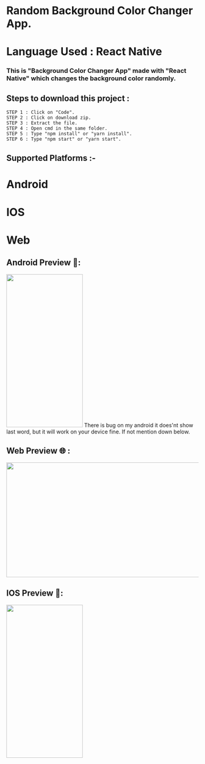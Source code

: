 # Random Background Color Changer App.
# Language Used :  React Native

### This is "Background Color Changer App" made with "React Native" which changes the background color randomly.
## Steps to download this project : 
```
STEP 1 : Click on "Code".
STEP 2 : Click on download zip.
STEP 3 : Extract the file.
STEP 4 : Open cmd in the same folder.
STEP 5 : Type "npm install" or "yarn install".
STEP 6 : Type "npm start" or "yarn start".
```
## Supported Platforms :-

# Android
# IOS
# Web
## Android Preview 📱:
<img src="https://user-images.githubusercontent.com/71371746/113749146-ee730980-9726-11eb-9b62-4f59c622bb14.gif" width="200" height="400" />
There is bug on my android it does'nt show last word, but it will work on your device fine. If not mention down below.

## Web Preview 🌐 :
<img src="https://user-images.githubusercontent.com/71371746/113754106-7dceeb80-972c-11eb-9a4f-6e8c27d8bfa8.gif" width="600" height="300" />

## IOS Preview 📱:
<img src="" width="200" height="400" />
